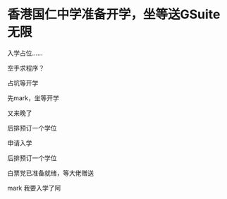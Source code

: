 # 香港国仁中学准备开学，坐等送GSuite无限


入学占位……

空手求程序？

占坑等开学

先mark，坐等开学<img src="static/image/smiley/default/lol.gif" smilieid="12" border="0" alt="" /><img id="aimg_IHvSb" onclick="zoom(this, this.src, 0, 0, 0)" class="zoom" src="https://cdn.jsdelivr.net/gh/hishis/forum-master/public/images/patch.gif" onmouseover="img_onmouseoverfunc(this)" onload="thumbImg(this)" border="0" alt="" />

又来晚了<img id="aimg_cxE1S" onclick="zoom(this, this.src, 0, 0, 0)" class="zoom" src="https://cdn.jsdelivr.net/gh/hishis/forum-master/public/images/patch.gif" onmouseover="img_onmouseoverfunc(this)" onload="thumbImg(this)" border="0" alt="" />

后排预订一个学位<img id="aimg_JrHCz" onclick="zoom(this, this.src, 0, 0, 0)" class="zoom" src="https://cdn.jsdelivr.net/gh/hishis/forum-master/public/images/patch.gif" onmouseover="img_onmouseoverfunc(this)" onload="thumbImg(this)" border="0" alt="" />

申请入学

后排预订一个学位

白票党已准备就绪，等大佬赠送<img src="static/image/smiley/yct/010.gif" smilieid="41" border="0" alt="" />

mark 我要入学了阿<img src="static/image/smiley/default/lol.gif" smilieid="12" border="0" alt="" />
